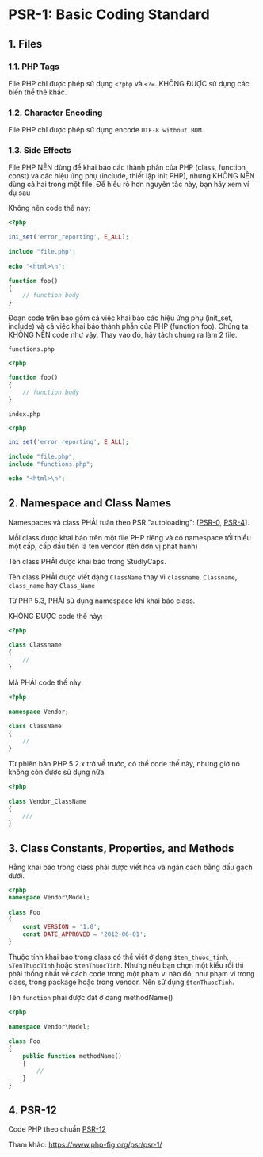 # PSR-1: Basic Coding Standard

## 1. Files

### 1.1. PHP Tags
File PHP chỉ được phép sử dụng `<?php` và `<?=`. KHÔNG ĐƯỢC sử dụng các biến thể thẻ khác.

### 1.2. Character Encoding
File PHP chỉ được phép sử dụng encode `UTF-8 without BOM`.

### 1.3. Side Effects
File PHP NÊN dùng để khai báo các thành phần của PHP (class, function, const) và các hiệu ứng phụ (include, thiết lập init PHP), nhưng KHÔNG NÊN dùng cả hai trong một file. Để hiểu rõ hơn nguyên tắc này, bạn hãy xem ví dụ sau

Không nên code thế này:
```php
<?php

ini_set('error_reporting', E_ALL);
 
include "file.php";
 
echo "<html>\n";

function foo()
{
    // function body
}
```

Đoạn code trên bao gồm cả việc khai báo các hiệu ứng phụ (init_set, include) và cả việc khai báo thành phần của PHP (function foo). Chúng ta KHÔNG NÊN code như vậy. Thay vào đó, hãy tách chúng ra làm 2 file.

`functions.php`
```php
<?php

function foo()
{
    // function body
}
```

`index.php`
```php
<?php

ini_set('error_reporting', E_ALL);
 
include "file.php";
include "functions.php";

echo "<html>\n";
```

## 2. Namespace and Class Names
Namespaces và class PHẢI tuân theo PSR "autoloading": [[PSR-0](https://github.com/php-fig/fig-standards/blob/master/accepted/PSR-0.md), [PSR-4](https://github.com/php-fig/fig-standards/blob/master/accepted/PSR-4-autoloader.md)].

Mỗi class được khai báo trên một file PHP riêng và có namespace tối thiểu một cấp, cấp đầu tiên là tên vendor (tên đơn vị phát hành)

Tên class PHẢI được khai báo trong StudlyCaps.

Tên class PHẢI được viết dạng `ClassName` thay vì `classname`, `Classname`, `class_name` hay `Class_Name`

Từ PHP 5.3, PHẢI sử dụng namespace khi khai báo class.

KHÔNG ĐƯỢC code thế này:
```php
<?php
 
class Classname
{
    //
}
```

Mà PHẢI code thế này:
```php
<?php
 
namespace Vendor;
 
class ClassName
{
    //
}
```

Từ phiên bản PHP 5.2.x trở về trước, có thể code thế này, nhưng giờ nó không còn được sử dụng nữa.
```php
<?php
 
class Vendor_ClassName
{
    ///
}
```

## 3. Class Constants, Properties, and Methods
Hằng khai báo trong class phải được viết hoa và ngăn cách bằng dấu gạch dưới.
```php
<?php
namespace Vendor\Model;
 
class Foo
{
    const VERSION = '1.0';
    const DATE_APPROVED = '2012-06-01';
}
```

Thuộc tính khai báo trong class có thể viết ở dạng `$ten_thuoc_tinh`, `$TenThuocTinh` hoặc `$tenThuocTinh`. Nhưng nếu bạn chọn một kiểu rồi thì phải thống nhất về cách code trong một phạm vi nào đó, như phạm vi trong class, trong package hoặc trong vendor. Nên sử dụng `$tenThuocTinh`.

Tên `function` phải được đặt ở dang methodName()
```php
<?php
 
namespace Vendor\Model;
  
class Foo
{
    public function methodName()
    {
        //
    }
}
```

## 4. PSR-12
Code PHP theo chuẩn [PSR-12](../README.md)

Tham khảo: https://www.php-fig.org/psr/psr-1/
